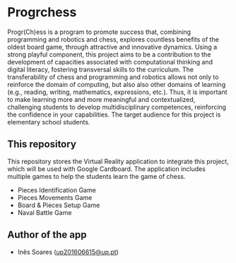 # Progrchess

Progr(Ch)ess is a program to promote success that, combining programming and robotics and chess, explores countless benefits of the oldest board game, through attractive and innovative dynamics. Using a strong playful component, this project aims to be a contribution to the development of capacities associated with computational thinking and digital literacy, fostering transversal skills to the curriculum. The transferability of chess and programming and robotics allows not only to reinforce the domain of computing, but also also other domains of learning (e.g., reading, writing, mathematics, expressions, etc.). Thus, it is important to make learning more and more meaningful and contextualized, challenging students to develop multidisciplinary competences, reinforcing the confidence in your capabilities. The target audience for this project is elementary school students.


## This repository

This repository stores the Virtual Reality application to integrate this project, which will be used with Google Cardboard. The application includes multiple games to help the students learn the game of chess.
- Pieces Identification Game
- Pieces Movements Game
- Board & Pieces Setup Game
- Naval Battle Game

## Author of the app
- Inês Soares (up201606615@up.pt)
